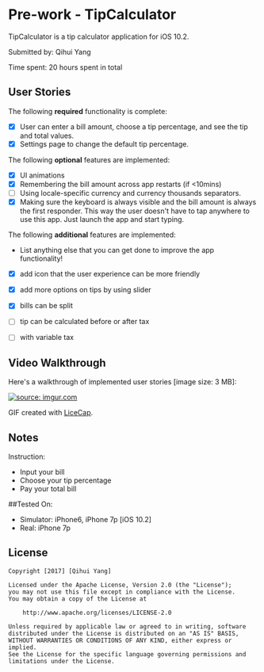 # Pre-work - TipCalculator

TipCalculator is a tip calculator application for iOS 10.2.

Submitted by: Qihui Yang

Time spent: 20 hours spent in total

## User Stories

The following **required** functionality is complete:

* [x] User can enter a bill amount, choose a tip percentage, and see the tip and total values.
* [x] Settings page to change the default tip percentage.

The following **optional** features are implemented:
* [x] UI animations
* [x] Remembering the bill amount across app restarts (if <10mins)
* [ ] Using locale-specific currency and currency thousands separators.
* [x] Making sure the keyboard is always visible and the bill amount is always the first responder. This way the user doesn't have to tap anywhere to use this app. Just launch the app and start typing.

The following **additional** features are implemented:

- List anything else that you can get done to improve the app functionality!
*  [x] add icon that the user experience can be more friendly
*  [x] add more options on tips by using slider
*  [x] bills can be split
*  [ ] tip can be calculated before or after tax
*  [ ] with variable tax


## Video Walkthrough 

Here's a walkthrough of implemented user stories [image size: 3 MB]:

<a href="http://imgur.com/KHSYNre"><img src="http://i.imgur.com/KHSYNre.gif" title="source: imgur.com" /></a>


GIF created with [LiceCap](http://www.cockos.com/licecap/).

## Notes

Instruction:
*  Input your bill
*  Choose your tip percentage
*  Pay your total bill

##Tested On:
* Simulator: iPhone6, iPhone 7p [iOS 10.2]
* Real: iPhone 7p

## License

    Copyright [2017] [Qihui Yang]

    Licensed under the Apache License, Version 2.0 (the "License");
    you may not use this file except in compliance with the License.
    You may obtain a copy of the License at

        http://www.apache.org/licenses/LICENSE-2.0

    Unless required by applicable law or agreed to in writing, software
    distributed under the License is distributed on an "AS IS" BASIS,
    WITHOUT WARRANTIES OR CONDITIONS OF ANY KIND, either express or implied.
    See the License for the specific language governing permissions and
    limitations under the License.
